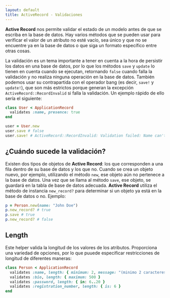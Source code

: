 ```yaml
---
layout: default
title: ActiveRecord - Validaciones
---
```


**Active Record** nos permite validar el estado de un modelo antes de que se escriba en la base de datos. Hay varios métodos que se pueden usar para verificar el valor de un atributo no esté vacío, sea único y que no se encuentre ya en la base de datos o que siga un formato específico entre otras cosas.


La validación es un tema importante a tener en cuenta a la hora de persistir los datos en una base de datos, por lo que los métodos `save` y `update` lo tienen en cuenta cuando se ejecutan, retornando `false` cuando falla la validación y no realiza ninguna operación en la base de datos. También podemos usar su contrapartida con el operador bang (es decir, `save!` y `update!`), que son más estrictos porque generan la excepción `ActiveRecord::RecordInvalid` si falla la validación. Un ejemplo rápido de ello sería el siguiente:

```ruby
class User < ApplicationRecord
  validates :name, presence: true
end
```

```ruby
user = User.new
user.save # false
user.save! # ActiveRecord::RecordInvalid: Validation failed: Name can't be blank
```


## ¿Cuándo sucede la validación?

Existen dos tipos de objetos de **Active Record**: los que corresponden a una fila dentro de su base de datos y los que no. Cuando se crea un objeto nuevo, por ejemplo, utilizando el método `new`, ese objeto aún no pertenece a la base de datos. Una vez que se llama al método `save`, ese objeto, se guardará en la tabla de base de datos adecuada. **Active Record** utiliza el método de instancia `new_record?` para determinar si un objeto ya está en la base de datos o no. Ejemplo:

```ruby
p = Person.new(name: "John Doe")
p.new_record? # true
p.save # true
p.new_record? # false
```

## Length

Este helper valida la longitud de los valores de los atributos. Proporciona una variedad de opciones, por lo que puuede especificar restricciones de longitud de diferentes maneras:


```ruby
class Person < ApplicationRecord
  validates :name, length: { minimum: 2, message: "(minimo 2 caracteres)" }
  validates :bio, length: { maximum: 500 }
  validates :password, length: { in: 6..20 }
  validates :registration_number, length: { is: 6 }
end
```

